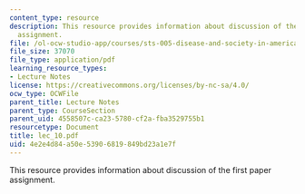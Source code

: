 ```yaml
---
content_type: resource
description: This resource provides information about discussion of the first paper
  assignment.
file: /ol-ocw-studio-app/courses/sts-005-disease-and-society-in-america-fall-2005/4e2e4d84a50e53906819849bd23a1e7f_lec_10.pdf
file_size: 37070
file_type: application/pdf
learning_resource_types:
- Lecture Notes
license: https://creativecommons.org/licenses/by-nc-sa/4.0/
ocw_type: OCWFile
parent_title: Lecture Notes
parent_type: CourseSection
parent_uid: 4558507c-ca23-5780-cf2a-fba3529755b1
resourcetype: Document
title: lec_10.pdf
uid: 4e2e4d84-a50e-5390-6819-849bd23a1e7f
---
```

This resource provides information about discussion of the first paper assignment.